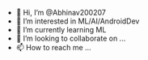 - 👋 Hi, I’m @Abhinav200207
- 👀 I’m interested in ML/AI/AndroidDev
- 🌱 I’m currently learning ML
- 💞️ I’m looking to collaborate on ...
- 📫 How to reach me ...

<!---
Abhinav200207/Abhinav200207 is a ✨ special ✨ repository because its `README.md` (this file) appears on your GitHub profile.
You can click the Preview link to take a look at your changes.
--->
